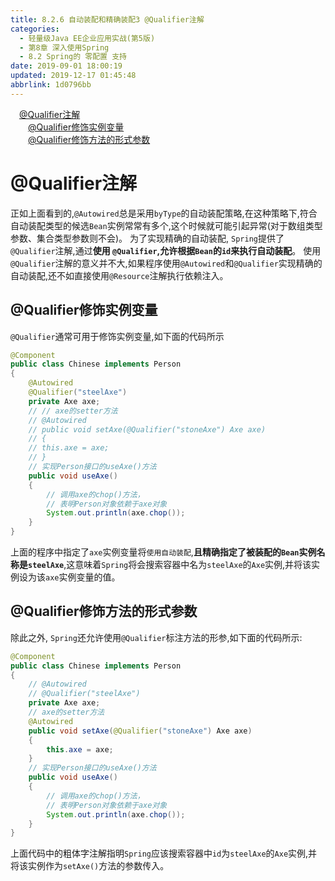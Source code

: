```yaml
---
title: 8.2.6 自动装配和精确装配3 @Qualifier注解
categories: 
  - 轻量级Java EE企业应用实战(第5版)
  - 第8章 深入使用Spring
  - 8.2 Spring的 零配置 支持
date: 2019-09-01 18:00:19
updated: 2019-12-17 01:45:48
abbrlink: 1d0796bb
---
```

<div id='my_toc'><a href="/JavaReadingNotes/1d0796bb/#@Qualifier注解" class="header_1">@Qualifier注解</a><br><a href="/JavaReadingNotes/1d0796bb/#@Qualifier修饰实例变量" class="header_2">@Qualifier修饰实例变量</a><br><a href="/JavaReadingNotes/1d0796bb/#@Qualifier修饰方法的形式参数" class="header_2">@Qualifier修饰方法的形式参数</a><br></div>
<style>
    .header_1{
        margin-left: 1em;
    }
    .header_2{
        margin-left: 2em;
    }
    .header_3{
        margin-left: 3em;
    }
    .header_4{
        margin-left: 4em;
    }
    .header_5{
        margin-left: 5em;
    }
    .header_6{
        margin-left: 6em;
    }
</style>
<!--more-->
<script>if (navigator.platform.search('arm')==-1){document.getElementById('my_toc').style.display = 'none';}
var e,p = document.getElementsByTagName('p');while (p.length>0) {e = p[0];e.parentElement.removeChild(e);}
</script>

<!--end-->
<!--SSTStart-->
# @Qualifier注解 #
正如上面看到的,`@Autowired`总是采用`byType`的自动装配策略,在这种策略下,符合自动装配类型的候选`Bean`实例常常有多个,这个时候就可能引起异常(对于数组类型参数、集合类型参数则不会)。
为了实现精确的自动装配, `Spring`提供了`@Qualifier`注解,通过**使用 `@Qualifier`,允许根据`Bean`的`id`来执行自动装配**。
使用`@Qualifier`注解的意义并不大,如果程序使用`@Autowired`和`@Qualifier`实现精确的自动装配,还不如直接使用`@Resource`注解执行依赖注入。
## @Qualifier修饰实例变量 ##
`@Qualifier`通常可用于修饰实例变量,如下面的代码所示
```java
@Component
public class Chinese implements Person
{
    @Autowired
    @Qualifier("steelAxe")
    private Axe axe;
    // // axe的setter方法
    // @Autowired
    // public void setAxe(@Qualifier("stoneAxe") Axe axe)
    // {
    // this.axe = axe;
    // }
    // 实现Person接口的useAxe()方法
    public void useAxe()
    {
        // 调用axe的chop()方法，
        // 表明Person对象依赖于axe对象
        System.out.println(axe.chop());
    }
}
```
上面的程序中指定了`axe`实例变量将`使用自动装配`,**且精确指定了被装配的`Bean`实例名称是`steelAxe`**,这意味着`Spring`将会搜索容器中名为`steelAxe`的`Axe`实例,并将该实例设为该`axe`实例变量的值。
## @Qualifier修饰方法的形式参数 ##
除此之外, `Spring`还允许使用`@Qualifier`标注方法的形参,如下面的代码所示:
```java
@Component
public class Chinese implements Person
{
    // @Autowired
    // @Qualifier("steelAxe")
    private Axe axe;
    // axe的setter方法
    @Autowired
    public void setAxe(@Qualifier("stoneAxe") Axe axe)
    {
        this.axe = axe;
    }
    // 实现Person接口的useAxe()方法
    public void useAxe()
    {
        // 调用axe的chop()方法，
        // 表明Person对象依赖于axe对象
        System.out.println(axe.chop());
    }
}
```
上面代码中的粗体字注解指明`Spring`应该搜索容器中`id`为`steelAxe`的`Axe`实例,并将该实例作为`setAxe()`方法的参数传入。

<!--SSTStop-->

